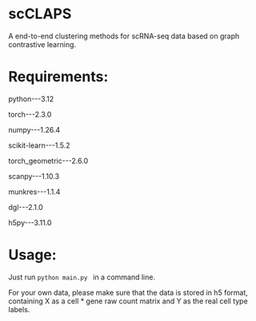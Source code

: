 # scCLAPS
A end-to-end clustering methods for scRNA-seq data based on graph contrastive learning.
# Requirements:
python---3.12

torch---2.3.0

numpy---1.26.4

scikit-learn---1.5.2

torch_geometric---2.6.0

scanpy---1.10.3

munkres---1.1.4

dgl---2.1.0

h5py---3.11.0

# Usage:
Just run 
`python main.py
`
in a command line.

For your own data, please make sure that the data is stored in h5 format, containing X as a cell * gene raw count matrix and Y as the real cell type labels.
